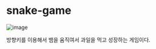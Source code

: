 # snake-game
![image](https://github.com/jung-chaewon/snake-game/assets/131144717/727cb34c-dfb0-4dbd-974b-513d76d1aa74)

방향키를 이용해서 뱀을 움직여서 과일을 먹고 성장하는 게임이다.
